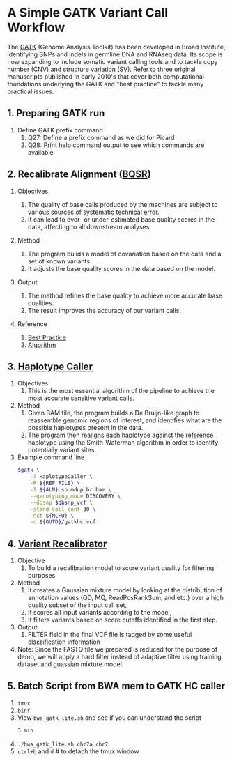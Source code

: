 # A Simple GATK Variant Call Workflow
The [GATK](https://software.broadinstitute.org/gatk/) (Genome Analysis Toolkit) has been developed in Broad Institute, identifying SNPs and indels in germline DNA and RNAseq data. Its scope is now expanding to include somatic variant calling tools and to tackle copy number (CNV) and structure variation (SV).  Refer to three original manuscripts published in early 2010's that cover both computational foundations underlying the GATK and "best practice" to tackle many practical issues.

## 1. Preparing GATK run
1. Define GATK prefix command
    1. Q27: Define a prefix command as we did for Picard 
    1. Q28: Print help command output to see which commands are available
 
## 2. Recalibrate Alignment ([BQSR](https://docs.google.com/file/d/0B2dK2q40HDWeLTFzNndsNDBuVms/preview))
1. Objectives
    1. The quality of base calls produced by the machines are subject to various sources of systematic technical error.
    1. It can lead to over- or under-estimated base quality scores in the data, affecting to all downstream analyses.
1. Method
    1. The program builds a model of covariation based on the data and a set of known variants
    1. It adjusts the base quality scores in the data based on the model.

1. Output    
    1. The method refines the base quality to achieve more accurate base qualities.
    1. The result improves the accuracy of our variant calls.
1. Reference
    1. [Best Practice](https://software.broadinstitute.org/gatk/documentation/tooldocs/current/org_broadinstitute_gatk_tools_walkers_bqsr_BaseRecalibrator.php)
    1. [Algorithm](https://docs.google.com/file/d/0B2dK2q40HDWeLTFzNndsNDBuVms/preview)

## 3. [Haplotype Caller](https://software.broadinstitute.org/gatk/documentation/tooldocs/current/org_broadinstitute_gatk_tools_walkers_haplotypecaller_HaplotypeCaller.php)
1. Objectives
    1. This is the most essential algorithm of the pipeline to achieve the most accurate sensitive variant calls.
1. Method
    1. Given BAM file, the program builds a De Bruijn-like graph to reassemble genomic regions of interest, and identifies what are the possible haplotypes present in the data.
    1. The program then realigns each haplotype against the reference haplotype using the Smith-Waterman algorithm in order to identify potentially variant sites.
1. Example command line
    ```bash
    $gatk \
        -T HaplotypeCaller \
        -R ${REF_FILE} \
        -I ${ALN}.so.mdup.br.bam \
        --genotyping_mode DISCOVERY \
        --dbsnp $dbsnp_vcf \
        -stand_call_conf 30 \
        -nct ${NCPU} \
        -o ${OUTD}/gatkhc.vcf
    ```
## 4. [Variant Recalibrator](https://software.broadinstitute.org/gatk/documentation/tooldocs/current/org_broadinstitute_gatk_tools_walkers_variantrecalibration_VariantRecalibrator.php)
1. Objective
    1. To build a recalibration model to score variant quality for filtering purposes
1. Method
    1. It creates a Gaussian mixture model by looking at the distribution of annotation values (QD, MQ, ReadPosRankSum, and etc.) over a high quality subset of the input call set,
    1. It scores all input variants according to the model,
    1. It filters variants based on score cutoffs identified in the first step.
1. Output
    1. FILTER field in the final VCF file is tagged by some useful classification information
1. Note: Since the FASTQ file we prepared is reduced for the purpose of demo, we will apply a hard filter instead of adaptive filter using training dataset and guassian mixture model.

## 5. Batch Script from BWA mem to GATK HC caller
1. `tmux`
1. `binf`
1. View `bwa_gatk_lite.sh` and see if you can understand the script
    ```bash
    3 min
    ```
1. `./bwa_gatk_lite.sh chr7a chr7`
1. `ctrl+b` and `d` # to detach the tmux window

